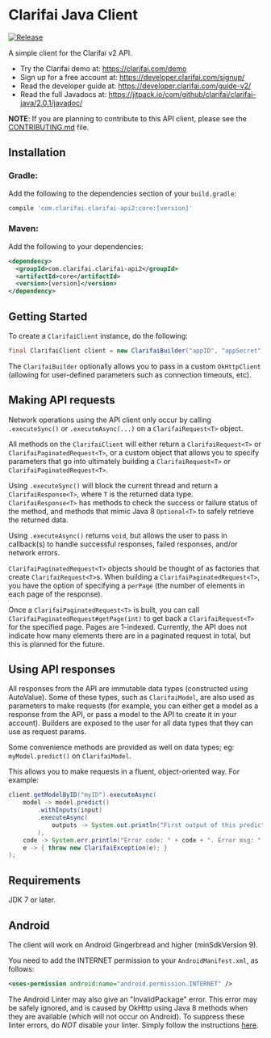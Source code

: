 Clarifai Java Client
==================
[![Release](https://img.shields.io/maven-central/v/com.clarifai.clarifai-api2/core.svg?style=flat-square)](http://mvnrepository.com/artifact/com.clarifai.clarifai-api2/core)

A simple client for the Clarifai v2 API.

* Try the Clarifai demo at: https://clarifai.com/demo
* Sign up for a free account at: https://developer.clarifai.com/signup/
* Read the developer guide at: https://developer.clarifai.com/guide-v2/
* Read the full Javadocs at: https://jitpack.io/com/github/clarifai/clarifai-java/2.0.1/javadoc/

**NOTE**: If you are planning to contribute to this API client, please see the [CONTRIBUTING.md](CONTRIBUTING.md) file.

Installation
------------
### Gradle:

Add the following to the dependencies section of your `build.gradle`:

```groovy
compile 'com.clarifai.clarifai-api2:core:[version]'
```

### Maven:

Add the following to your dependencies:

```xml
<dependency>
  <groupId>com.clarifai.clarifai-api2</groupId>
  <artifactId>core</artifactId>
  <version>[version]</version>
</dependency>
```

Getting Started
---------------
To create a `ClarifaiClient` instance, do the following:

```java
final ClarifaiClient client = new ClarifaiBuilder("appID", "appSecret").buildSync();
```

The `ClarifaiBuilder` optionally allows you to pass in a custom `OkHttpClient` (allowing for user-defined parameters
such as connection timeouts, etc).

Making API requests
---------------------------------------
Network operations using the API client only occur by calling `.executeSync()` or `.executeAsync(...)` on a
`ClarifaiRequest<T>` object.

All methods on the `ClarifaiClient` will either return a `ClarifaiRequest<T>` or `ClarifaiPaginatedRequest<T>`, or a
custom object that allows you to specify parameters that go into ultimately building a `ClarifaiRequest<T>` or
`ClarifaiPaginatedRequest<T>`.

Using `.executeSync()` will block the current thread and return a `ClarifaiResponse<T>`, where `T` is the
returned data type. `ClarifaiResponse<T>` has methods to check the success or failure status of the method, and methods
that mimic Java 8 `Optional<T>` to safely retrieve the returned data.

Using `.executeAsync()` returns `void`, but allows the user to pass in callback(s) to handle successful responses,
failed responses, and/or network errors.

`ClarifaiPaginatedRequest<T>` objects should be thought of as factories that create `ClarifaiRequest<T>`s. When building
a `ClarifaiPaginatedRequest<T>`, you have the option of specifying a `perPage` (the number of elements in each page
of the response).

Once a `ClarifaiPaginatedRequest<T>` is built, you can call `ClarifaiPaginatedRequest#getPage(int)` to get back a
`ClarifaiRequest<T>` for the specified page. Pages are 1-indexed. Currently, the API does not indicate how many elements
there are in a paginated request in total, but this is planned for the future.

Using API responses
------------------
All responses from the API are immutable data types (constructed using AutoValue). Some of these types, such as
`ClarifaiModel`, are also used as parameters to make requests (for example, you can either get a model as a response
from the API, or pass a model to the API to create it in your account). Builders are exposed to the user for all
data types that they can use as request params.

Some convenience methods are provided as well on data types; eg: `myModel.predict()` on `ClarifaiModel`.

This allows you to make requests in a fluent, object-oriented way. For example:

```java
client.getModelByID("myID").executeAsync(
    model -> model.predict()
        .withInputs(input)
        .executeAsync(
            outputs -> System.out.println("First output of this prediction is " + outputs.get(0))
        ),
    code -> System.err.println("Error code: " + code + ". Error msg: " + message),
    e -> { throw new ClarifaiException(e); }
);
```


Requirements
------------
JDK 7 or later.


Android
---------
The client will work on Android Gingerbread and higher (minSdkVersion 9).

You need to add the INTERNET permission to your `AndroidManifest.xml`, as follows:

```xml
<uses-permission android:name="android.permission.INTERNET" />
```

The Android Linter may also give an "InvalidPackage" error. This error may be safely ignored, and is caused by OkHttp
using Java 8 methods when they are available (which will not occur on Android). To suppress these linter errors, do
*NOT* disable your linter. Simply follow the instructions
[here](https://guides.codepath.com/android/Consuming-APIs-with-Retrofit#issues).
